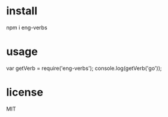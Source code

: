 # install
npm i eng-verbs

# usage
var getVerb = require('eng-verbs');
console.log(getVerb('go'));

# license
MIT

